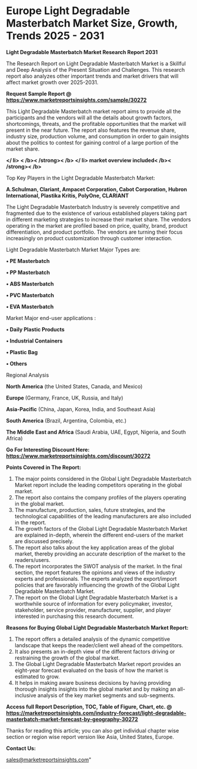 # Europe Light Degradable Masterbatch Market Size, Growth, Trends 2025 - 2031

<strong>Light Degradable Masterbatch Market Research Report 2031</strong>

The Research Report on Light Degradable Masterbatch Market is a Skillful and Deep Analysis of the Present Situation and Challenges. This research report also analyzes other important trends and market drivers that will affect market growth over 2025-2031.

<strong>Request Sample Report @ <a href=https://www.marketreportsinsights.com/sample/30272>https://www.marketreportsinsights.com/sample/30272</a></strong>

This Light Degradable Masterbatch market report aims to provide all the participants and the vendors will all the details about growth factors, shortcomings, threats, and the profitable opportunities that the market will present in the near future. The report also features the revenue share, industry size, production volume, and consumption in order to gain insights about the politics to contest for gaining control of a large portion of the market share.

<Strong></ li> < /b>< /strong>< /b> </ li> market overview included< /b>< /strong>< /b></Strong>

Top Key Players in the Light Degradable Masterbatch Market:

<strong>A.Schulman, Clariant, Ampacet Corporation, Cabot Corporation, Hubron International, Plastika Kritis, PolyOne, CLARIANT</strong>

The Light Degradable Masterbatch Industry is severely competitive and fragmented due to the existence of various established players taking part in different marketing strategies to increase their market share. The vendors operating in the market are profiled based on price, quality, brand, product differentiation, and product portfolio. The vendors are turning their focus increasingly on product customization through customer interaction.

Light Degradable Masterbatch Market Major Types are:

<strong>• PE Masterbatch

• PP Masterbatch

• ABS Masterbatch

• PVC Masterbatch

• EVA Masterbatch</strong>

Market Major end-user applications :

<strong>• Daily Plastic Products

• Industrial Containers

• Plastic Bag

• Others</strong>

Regional Analysis

</u><strong><b>North America</b></strong> (the United States, Canada, and Mexico)

<strong><b>Europe </b></strong>(Germany, France, UK, Russia, and Italy)

<strong><b>Asia-Pacific</b></strong> (China, Japan, Korea, India, and Southeast Asia)

<strong><b>South America</b></strong> (Brazil, Argentina, Colombia, etc.)

<strong><b>The Middle East and Africa</b></strong> (Saudi Arabia, UAE, Egypt, Nigeria, and South Africa)

<strong>Go For Interesting Discount Here: <a href=https://www.marketreportsinsights.com/discount/30272>https://www.marketreportsinsights.com/discount/30272</a></strong>

<strong>Points Covered in The Report:</strong>
<ol>
  <li>The major points considered in the Global Light Degradable Masterbatch Market report include the leading competitors operating in the global market.</li>
  <li>The report also contains the company profiles of the players operating in the global market.</li>
  <li>The manufacture, production, sales, future strategies, and the technological capabilities of the leading manufacturers are also included in the report.</li>
  <li>The growth factors of the Global Light Degradable Masterbatch Market are explained in-depth, wherein the different end-users of the market are discussed precisely.</li>
  <li>The report also talks about the key application areas of the global market, thereby providing an accurate description of the market to the readers/users.</li>
  <li>The report incorporates the SWOT analysis of the market. In the final section, the report features the opinions and views of the industry experts and professionals. The experts analyzed the export/import policies that are favorably influencing the growth of the Global Light Degradable Masterbatch Market.</li>
  <li>The report on the Global Light Degradable Masterbatch Market is a worthwhile source of information for every policymaker, investor, stakeholder, service provider, manufacturer, supplier, and player interested in purchasing this research document.</li>
</ol>
<strong>Reasons for Buying Global Light Degradable Masterbatch Market Report:</strong>

<ol>
  <li>The report offers a detailed analysis of the dynamic competitive landscape that keeps the reader/client well ahead of the competitors.</li>
  <li>It also presents an in-depth view of the different factors driving or restraining the growth of the global market.</li>
  <li>The Global Light Degradable Masterbatch Market report provides an eight-year forecast evaluated on the basis of how the market is estimated to grow.</li>
  <li>It helps in making aware business decisions by having providing thorough insights insights into the global market and by making an all-inclusive analysis of the key market segments and sub-segments.</li>
</ol>
<strong>Access full Report Description, TOC, Table of Figure, Chart, etc. @ <a href=https://marketreportsinsights.com/industry-forecast/light-degradable-masterbatch-market-forecast-by-geography-30272>https://marketreportsinsights.com/industry-forecast/light-degradable-masterbatch-market-forecast-by-geography-30272</a></strong>


Thanks for reading this article; you can also get individual chapter wise section or region wise report version like Asia, United States, Europe.

<strong>Contact Us:</strong>

sales@marketreportsinsights.com"
